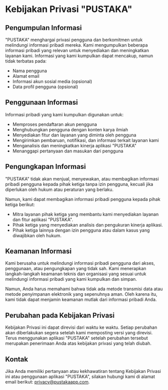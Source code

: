 # Kebijakan Privasi "PUSTAKA"

## Pengumpulan Informasi

"PUSTAKA" menghargai privasi pengguna dan berkomitmen untuk melindungi informasi pribadi mereka. Kami mengumpulkan beberapa informasi pribadi yang relevan untuk menyediakan dan meningkatkan layanan kami. Informasi yang kami kumpulkan dapat mencakup, namun tidak terbatas pada:

- Nama pengguna
- Alamat email
- Informasi akun sosial media (opsional)
- Data profil pengguna (opsional)

## Penggunaan Informasi

Informasi pribadi yang kami kumpulkan digunakan untuk:

- Memproses pendaftaran akun pengguna
- Menghubungkan pengguna dengan konten karya ilmiah
- Menyediakan fitur dan layanan yang diminta oleh pengguna
- Mengirimkan pembaruan, notifikasi, dan informasi terkait layanan kami
- Menganalisis dan meningkatkan kinerja aplikasi "PUSTAKA"
- Menanggapi pertanyaan dan masukan dari pengguna

## Pengungkapan Informasi

"PUSTAKA" tidak akan menjual, menyewakan, atau membagikan informasi pribadi pengguna kepada pihak ketiga tanpa izin pengguna, kecuali jika diperlukan oleh hukum atau peraturan yang berlaku.

Namun, kami dapat membagikan informasi pribadi pengguna kepada pihak ketiga berikut:

- Mitra layanan pihak ketiga yang membantu kami menyediakan layanan dan fitur aplikasi "PUSTAKA".
- Pihak ketiga yang menyediakan analisis dan pengukuran kinerja aplikasi.
- Pihak ketiga lainnya dengan izin pengguna atau dalam kasus yang diwajibkan oleh hukum.

## Keamanan Informasi

Kami berusaha untuk melindungi informasi pribadi pengguna dari akses, penggunaan, atau pengungkapan yang tidak sah. Kami menerapkan langkah-langkah keamanan teknis dan organisasi yang sesuai untuk melindungi informasi pribadi yang kami kumpulkan dan simpan.

Namun, Anda harus memahami bahwa tidak ada metode transmisi data atau metode penyimpanan elektronik yang sepenuhnya aman. Oleh karena itu, kami tidak dapat menjamin keamanan mutlak dari informasi pribadi Anda.

## Perubahan pada Kebijakan Privasi

Kebijakan Privasi ini dapat direvisi dari waktu ke waktu. Setiap perubahan akan diberlakukan segera setelah kami memposting versi yang direvisi. Terus menggunakan aplikasi "PUSTAKA" setelah perubahan tersebut merupakan penerimaan Anda atas kebijakan privasi yang telah diubah.

## Kontak

Jika Anda memiliki pertanyaan atau kekhawatiran tentang Kebijakan Privasi ini atau penggunaan aplikasi "PUSTAKA", silakan hubungi kami di alamat email berikut: privacy@pustakaapp.com.
